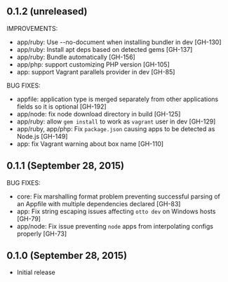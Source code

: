 ## 0.1.2 (unreleased)

IMPROVEMENTS:

 * app/ruby: Use --no-document when installing bundler in dev [GH-130]
 * app/ruby: Install apt deps based on detected gems [GH-137]
 * app/ruby: Bundle automatically [GH-156]
 * app/php: support customizing PHP version [GH-105]
 * app: support Vagrant parallels provider in dev [GH-85]

BUG FIXES:

 * appfile: application type is merged separately from other applications
     fields so it is optional [GH-192]
 * app/node: fix node download directory in build [GH-125]
 * app/ruby: allow `gem install` to work as `vagrant` user in dev [GH-129]
 * app/ruby, app/php: Fix `package.json` causing apps to be detected as Node.js [GH-149]
 * app: fix Vagrant warning about box name [GH-110]

## 0.1.1 (September 28, 2015)

BUG FIXES:

* core: Fix marshalling format problem preventing successful parsing of an Appfile with multiple dependencies declared [GH-83]
* app: Fix string escaping issues affecting `otto dev` on Windows hosts [GH-79]
* app/node: Fix issue preventing `node` apps from interpolating configs properly [GH-73]

## 0.1.0 (September 28, 2015)

* Initial release
